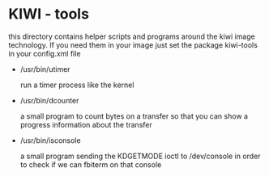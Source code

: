 # KIWI - tools

this directory contains helper scripts and programs around
the kiwi image technology. If you need them in your image
just set the package kiwi-tools in your config.xml file

*  /usr/bin/utimer

   run a timer process like the kernel

*  /usr/bin/dcounter

   a small program to count bytes on a transfer so that you
   can show a progress information about the transfer

*  /usr/bin/isconsole

   a small program sending the KDGETMODE ioctl to /dev/console
   in order to check if we can fbiterm on that console
